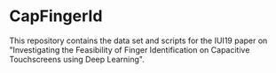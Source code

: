 # CapFingerId
This repository contains the data set and scripts for the IUI19 paper on "Investigating the Feasibility of Finger Identification on Capacitive Touchscreens using Deep Learning".
